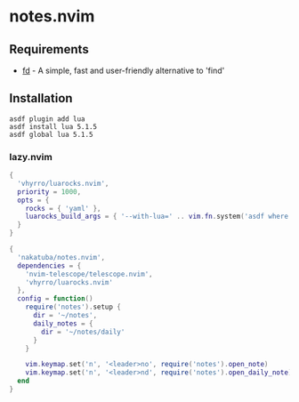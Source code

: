 # notes.nvim

## Requirements

- [fd](https://github.com/sharkdp/fd) - A simple, fast and user-friendly alternative to 'find'

## Installation

```shell
asdf plugin add lua
asdf install lua 5.1.5
asdf global lua 5.1.5
```

### lazy.nvim

```lua
{
  'vhyrro/luarocks.nvim',
  priority = 1000,
  opts = {
    rocks = { 'yaml' },
    luarocks_build_args = { '--with-lua=' .. vim.fn.system('asdf where lua') }
  }
}
```

```lua
{
  'nakatuba/notes.nvim',
  dependencies = {
    'nvim-telescope/telescope.nvim',
    'vhyrro/luarocks.nvim'
  },
  config = function()
    require('notes').setup {
      dir = '~/notes',
      daily_notes = {
        dir = '~/notes/daily'
      }
    }

    vim.keymap.set('n', '<leader>no', require('notes').open_note)
    vim.keymap.set('n', '<leader>nd', require('notes').open_daily_note)
  end
}
```
